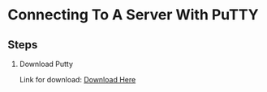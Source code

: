# Connecting To A Server With PuTTY

## Steps

1. Download Putty

	Link for download: [Download Here](https://www.chiark.greenend.org.uk/~sgtatham/putty/latest.html)